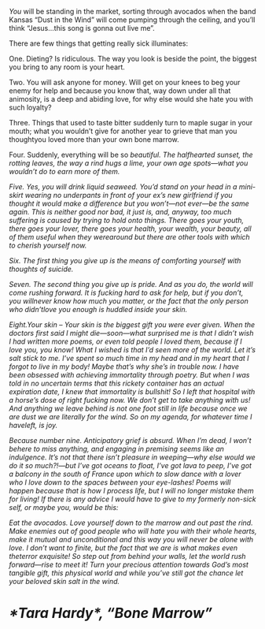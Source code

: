 
_You_ will be standing in the market, sorting through avocados when the band Kansas “Dust in the Wind” will come pumping through the ceiling, and you’ll think “Jesus…this song is gonna out live me”.

There are few things that getting really sick illuminates:

One. Dieting? Is ridiculous. The way you look is beside the point, the biggest you bring to any room is your heart.

Two. You will ask anyone for money. Will get on your knees to beg your enemy for help and because you know that, way down under all that animosity, is a deep and abiding love, for why else would she hate you with such loyalty?

Three. Things that used to taste bitter suddenly turn to maple sugar in your mouth; what you wouldn’t give for another year to grieve that man you thoughtyou loved more than your own bone marrow.

Four. Suddenly, everything will be so <i>beautiful<i>. The halfhearted sunset, the rotting leaves, the way a rind hugs a lime, your own age spots—what you wouldn’t do to earn more of them.

Five. Yes, you will drink liquid seaweed. You’d stand on your head in a mini-skirt wearing no underpants in front of your ex’s new girlfriend if you thought it would make a difference but you won’t—not ever—be the same again. This is neither good nor bad, it just is, and, anyway, too much suffering is caused by trying to hold onto things. There goes your youth, there goes your lover, there goes your health, your wealth, your beauty, all of them useful when they werearound but there are other tools with which to cherish yourself now.

Six. The first thing you give up is the means of comforting yourself with thoughts of suicide.

Seven. The second thing you give up is pride. And as you do, the world will come rushing forward. It is fucking hard to ask for help, but if you don’t, you willnever know how much you matter, or the fact that the only person who didn’tlove you enough is huddled inside your skin.

Eight.Your skin – Your skin is the biggest gift you were ever given. When the doctors first said I might die—soon—what surprised me is that I didn’t wish I had written more poems, or even told people I loved them, because if I love you, you know! What I wished is that I’d seen more of the world. Let it’s salt stick to me. I’ve spent so much time in my head and  in my heart that I forgot to live in my body! Maybe that’s why she’s in trouble now. I have been obsessed with achieving immortality through poetry. But when I was told in no uncertain terms that this rickety container has an actual expiration date, I knew that immortality is bullshit! So I left that hospital with a horse’s dose of right fucking now. We don’t get to take anything with us! And anything we leave behind is not one foot still in life because once we are dust we are literally for the wind. So on my agenda, for whatever time I haveleft, is joy.

Because number nine. Anticipatory grief is absurd. When I’m dead, I won’t behere to miss anything, and engaging in premising seems like an indulgence. It’s not that there isn’t pleasure in weeping—why else would we do it so much?!—but I’ve got oceans to float, I’ve got lava to peep, I’ve got a balcony in the south of France upon which to slow dance with a lover who I love down to the spaces between your eye-lashes! Poems will happen because that is how I process life, but I will no longer mistake them for living! If there is any advice I would have to give to my formerly non-sick self, or maybe you, would be this:

Eat the avocados. Love yourself down to the marrow and out past the rind. Make enemies out of good people who will hate you with their whole hearts, make it mutual and unconditional and this way you will never be alone with love. I don’t want to finite, but the fact that we are is what makes even theterror exquisite! So step out from behind your walls, let the world rush forward—rise to meet it! Turn your precious attention towards God’s most tangible gift, this physical world and while you’ve still got the chance let your beloved skin salt in the wind.
<h1>
*Tara Hardy*, “Bone Marrow”
</h1>
